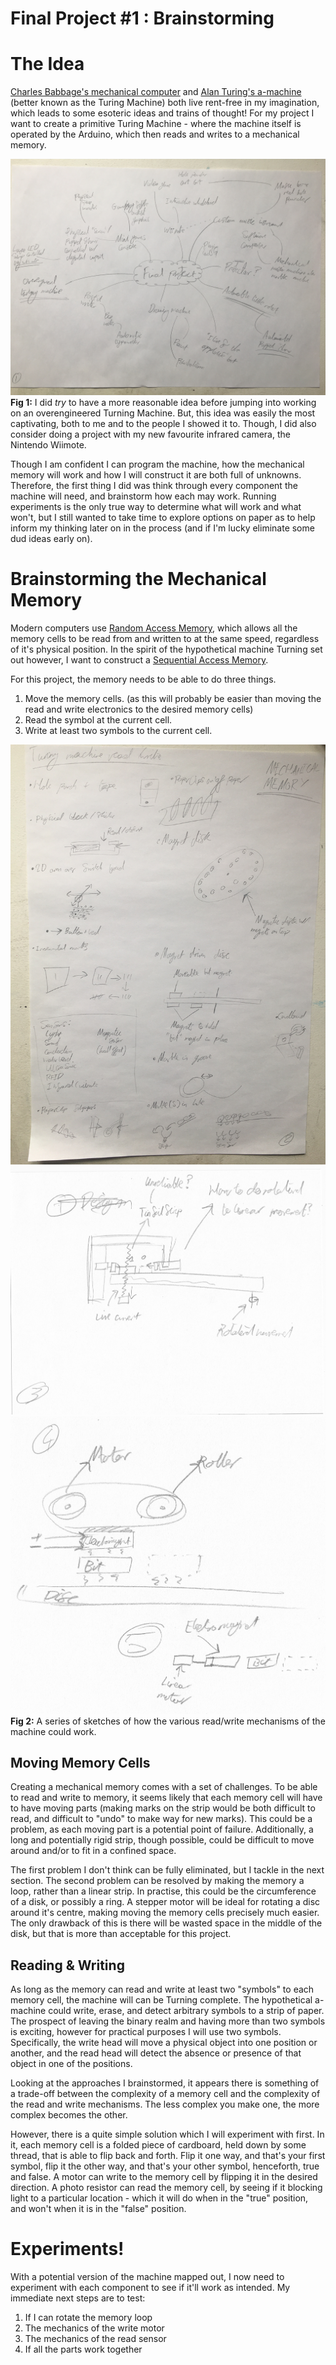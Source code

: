 # Final Project #1 : Brainstorming

# The Idea
[Charles Babbage's mechanical computer](https://en.wikipedia.org/wiki/Charles_Babbage) and [Alan Turing's a-machine](https://en.wikipedia.org/wiki/Turing_machine) (better known as the Turing Machine) both live rent-free in my imagination, which leads to some esoteric ideas and trains of thought! For my project I want to create a primitive Turing Machine - where the machine itself is operated by the Arduino, which then reads and writes to a mechanical memory.

![A mind map of project ideas that I brainstormed](https://raw.githubusercontent.com/JoshIsAStudent/physical-computing/main/post-content/project-01/projects-brainstorm.jpg)
**Fig 1:** I did _try_ to have a more reasonable idea before jumping into working on an overengineered Turning Machine. But, this idea was easily the most captivating, both to me and to the people I showed it to. Though, I did also consider doing a project with my new favourite infrared camera, the Nintendo Wiimote.

Though I am confident I can program the machine, how the mechanical memory will work and how I will construct it are both full of unknowns. Therefore, the first thing I did was think through every component the machine will need, and brainstorm how each may work. Running experiments is the only true way to determine what will work and what won't, but I still wanted to take time to explore options on paper as to help inform my thinking later on in the process (and if I'm lucky eliminate some dud ideas early on).

# Brainstorming the Mechanical Memory
Modern computers use [Random Access Memory](https://en.wikipedia.org/wiki/Random-access_memory), which allows all the memory cells to be read from and written to at the same speed, regardless of it's physical position. In the spirit of the hypothetical machine Turning set out however, I want to construct a [Sequential Access Memory](https://en.wikipedia.org/wiki/Sequential_access_memory).

For this project, the memory needs to be able to do three things.
1. Move the memory cells. (as this will probably be easier than moving the read and write electronics to the desired memory cells)
2. Read the symbol at the current cell.
3. Write at least two symbols to the current cell.

![A series of sketches brainstorming how the mechanical memory may work.](https://raw.githubusercontent.com/JoshIsAStudent/physical-computing/main/post-content/project-01/memory-brainstorm-01.jpg)
![A sketch of a potential motor based read and write head.](https://raw.githubusercontent.com/JoshIsAStudent/physical-computing/main/post-content/project-01/memory-brainstorm-02.jpg)
![A sketch of a potential magnet based read and write head.](https://raw.githubusercontent.com/JoshIsAStudent/physical-computing/main/post-content/project-01/memory-brainstorm-03.jpg)
**Fig 2:** A series of sketches of how the various read/write mechanisms of the machine could work.

## Moving Memory Cells
Creating a mechanical memory comes with a set of challenges. To be able to read and write to memory, it seems likely that each memory cell will have to have moving parts (making marks on the strip would be both difficult to read, and difficult to "undo" to make way for new marks). This could be a problem, as each moving part is a potential point of failure. Additionally, a long and potentially rigid strip, though possible, could be difficult to move around and/or to fit in a confined space.

The first problem I don't think can be fully eliminated, but I tackle in the next section. The second problem can be resolved by making the memory a loop, rather than a linear strip. In practise, this could be the circumference of a disk, or possibly a ring. A stepper motor will be ideal for rotating a disc around it's centre, making moving the memory cells precisely much easier. The only drawback of this is there will be wasted space in the middle of the disk, but that is more than acceptable for this project.

## Reading & Writing
As long as the memory can read and write at least two "symbols" to each memory cell, the machine will can be Turning complete. The hypothetical a-machine could write, erase, and detect arbitrary symbols to a strip of paper. The prospect of leaving the binary realm and having more than two symbols is exciting, however for practical purposes I will use two symbols. Specifically, the write head will move a physical object into one position or another, and the read head will detect the absence or presence of that object in one of the positions.

Looking at the approaches I brainstormed, it appears there is something of a trade-off between the complexity of a memory cell and the complexity of the read and write mechanisms. The less complex you make one, the more complex becomes the other.

However, there is a quite simple solution which I will experiment with first. In it, each memory cell is a folded piece of cardboard, held down by some thread, that is able to flip back and forth. Flip it one way, and that's your first symbol, flip it the other way, and that's your other symbol, henceforth, true and false. A motor can write to the memory cell by flipping it in the desired direction. A photo resistor can read the memory cell, by seeing if it blocking light to a particular location - which it will do when in the "true" position, and won't when it is in the "false" position.

# Experiments!
With a potential version of the machine mapped out, I now need to experiment with each component to see if it'll work as intended. My immediate next steps are to test:

1. If I can rotate the memory loop
2. The mechanics of the write motor
3. The mechanics of the read sensor
4. If all the parts work together

